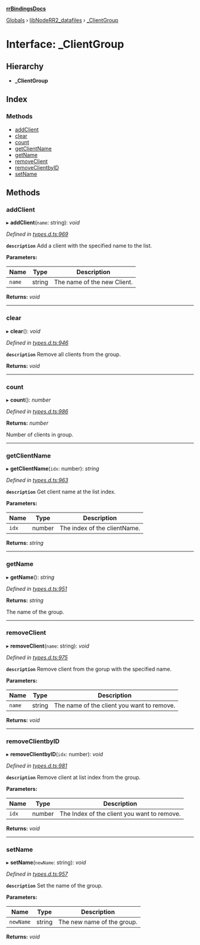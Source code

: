 **[rrBindingsDocs](../README.md)**

[Globals](../README.md) › [libNodeRR2_datafiles](../modules/libnoderr2_datafiles.md) › [_ClientGroup](libnoderr2_datafiles._clientgroup.md)

# Interface: _ClientGroup

## Hierarchy

* **_ClientGroup**

## Index

### Methods

* [addClient](libnoderr2_datafiles._clientgroup.md#addclient)
* [clear](libnoderr2_datafiles._clientgroup.md#clear)
* [count](libnoderr2_datafiles._clientgroup.md#count)
* [getClientName](libnoderr2_datafiles._clientgroup.md#getclientname)
* [getName](libnoderr2_datafiles._clientgroup.md#getname)
* [removeClient](libnoderr2_datafiles._clientgroup.md#removeclient)
* [removeClientbyID](libnoderr2_datafiles._clientgroup.md#removeclientbyid)
* [setName](libnoderr2_datafiles._clientgroup.md#setname)

## Methods

###  addClient

▸ **addClient**(`name`: string): *void*

*Defined in [types.d.ts:969](https://github.com/Novalis15/RoyalRender-OpenExtensions/blob/5ba4523/rrNodeJS_rrBindings/nodeJS/lx64/v6/types.d.ts#L969)*

**`description`** Add a client with the specified name to the list.

**Parameters:**

Name | Type | Description |
------ | ------ | ------ |
`name` | string | The name of the new Client.  |

**Returns:** *void*

___

###  clear

▸ **clear**(): *void*

*Defined in [types.d.ts:946](https://github.com/Novalis15/RoyalRender-OpenExtensions/blob/5ba4523/rrNodeJS_rrBindings/nodeJS/lx64/v6/types.d.ts#L946)*

**`description`** Remove all clients from the group.

**Returns:** *void*

___

###  count

▸ **count**(): *number*

*Defined in [types.d.ts:986](https://github.com/Novalis15/RoyalRender-OpenExtensions/blob/5ba4523/rrNodeJS_rrBindings/nodeJS/lx64/v6/types.d.ts#L986)*

**Returns:** *number*

Number of clients in group.

___

###  getClientName

▸ **getClientName**(`idx`: number): *string*

*Defined in [types.d.ts:963](https://github.com/Novalis15/RoyalRender-OpenExtensions/blob/5ba4523/rrNodeJS_rrBindings/nodeJS/lx64/v6/types.d.ts#L963)*

**`description`** Get client name at the list index.

**Parameters:**

Name | Type | Description |
------ | ------ | ------ |
`idx` | number | The index of the clientName.  |

**Returns:** *string*

___

###  getName

▸ **getName**(): *string*

*Defined in [types.d.ts:951](https://github.com/Novalis15/RoyalRender-OpenExtensions/blob/5ba4523/rrNodeJS_rrBindings/nodeJS/lx64/v6/types.d.ts#L951)*

**Returns:** *string*

The name of the group.

___

###  removeClient

▸ **removeClient**(`name`: string): *void*

*Defined in [types.d.ts:975](https://github.com/Novalis15/RoyalRender-OpenExtensions/blob/5ba4523/rrNodeJS_rrBindings/nodeJS/lx64/v6/types.d.ts#L975)*

**`description`** Remove client from the gorup with the specified name.

**Parameters:**

Name | Type | Description |
------ | ------ | ------ |
`name` | string | The name of the client you want to remove.  |

**Returns:** *void*

___

###  removeClientbyID

▸ **removeClientbyID**(`idx`: number): *void*

*Defined in [types.d.ts:981](https://github.com/Novalis15/RoyalRender-OpenExtensions/blob/5ba4523/rrNodeJS_rrBindings/nodeJS/lx64/v6/types.d.ts#L981)*

**`description`** Remove client at list index from the group.

**Parameters:**

Name | Type | Description |
------ | ------ | ------ |
`idx` | number | The Index of the client you want to remove.  |

**Returns:** *void*

___

###  setName

▸ **setName**(`newName`: string): *void*

*Defined in [types.d.ts:957](https://github.com/Novalis15/RoyalRender-OpenExtensions/blob/5ba4523/rrNodeJS_rrBindings/nodeJS/lx64/v6/types.d.ts#L957)*

**`description`** Set the name of the group.

**Parameters:**

Name | Type | Description |
------ | ------ | ------ |
`newName` | string | The new name of the group.  |

**Returns:** *void*